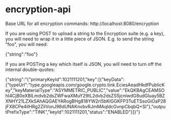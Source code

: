 # encryption-api
Base URL for all encryption commands: http://localhost:8080/encryption

If you are using POST to upload a string to the Encryption suite (e.g. a key),
you will need to wrap it in a little piece of JSON. E.g. to send the string "foo",
you will need:

{"string":"foo"}

If you are POSTing a key which itself is JSON, you will need to turn off the
internal double-quotes:

{"string":"{\"primaryKeyId\":1021111201,\"key\":[{\"keyData\":{\"typeUrl\":\"type.googleapis.com/google.crypto.tink.EciesAeadHkdfPublicKey\",\"keyMaterialType\":\"ASYMMETRIC_PUBLIC\",\"value\":\"EkQKBAgCEAMSOhI4CjB0eXBlLmdvb2dsZWFwaXMuY29tL2dvb2dsZS5jcnlwdG8udGluay5BZXNHY21LZXkSAhAQGAEYARogBHg818YW2ri5bKlGGKFP3TuETSsoGiOaP28jFX8CPe4iIHRg2ZiIVonJ98dUNAKnvbvRJmMAqldcGvnpCbqbQ+Sl\"},\"outputPrefixType\":\"TINK\",\"keyId\":1021111201,\"status\":\"ENABLED\"}]}"}
